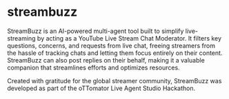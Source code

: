 # streambuzz
StreamBuzz is an AI-powered multi-agent tool built to simplify live-streaming by acting as a YouTube Live Stream Chat Moderator. It filters key questions, concerns, and requests from live chat, freeing streamers from the hassle of tracking chats and letting them focus entirely on their content. StreamBuzz can also post replies on their behalf, making it a valuable companion that streamlines efforts and optimizes resources.

Created with gratitude for the global streamer community, StreamBuzz was developed as part of the oTTomator Live Agent Studio Hackathon.